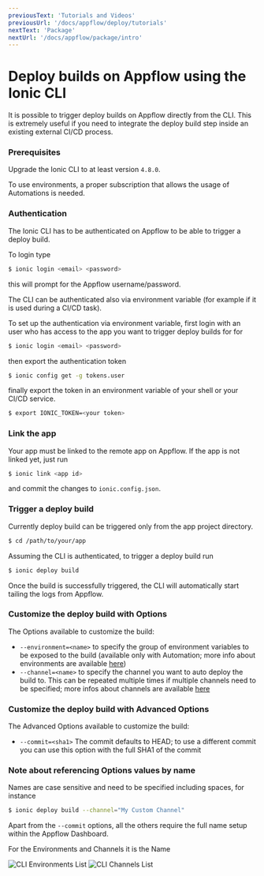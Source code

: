 ```yaml
---
previousText: 'Tutorials and Videos'
previousUrl: '/docs/appflow/deploy/tutorials'
nextText: 'Package'
nextUrl: '/docs/appflow/package/intro'
---
```


# Deploy builds on Appflow using the Ionic CLI


It is possible to trigger deploy builds on Appflow directly from the CLI.
This is extremely useful if you need to integrate the deploy build step inside an existing external CI/CD process.

### Prerequisites
Upgrade the Ionic CLI to at least version `4.8.0`.

To use environments, a proper subscription that allows the usage of Automations is needed.

### Authentication

The Ionic CLI has to be authenticated on Appflow to be able to trigger a deploy build.

To login type
```bash
$ ionic login <email> <password>
```

this will prompt for the Appflow username/password.

The CLI can be authenticated also via environment variable (for example if it is used during a CI/CD task).

To set up the authentication via environment variable, first login with an user who has access to the app you want to trigger
deploy builds for for

```bash
$ ionic login <email> <password>
```

then export the authentication token

```bash
$ ionic config get -g tokens.user
```

finally export the token in an environment variable of your shell or your CI/CD service.

```bash
$ export IONIC_TOKEN=<your token>
```

### Link the app

Your app must be linked to the remote app on Appflow. If the app is not linked yet, just run

```bash
$ ionic link <app id>
```

and commit the changes to `ionic.config.json`.


### Trigger a deploy build

Currently deploy build can be triggered only from the app project directory.

```bash
$ cd /path/to/your/app
```

Assuming the CLI is authenticated, to trigger a deploy build run

```bash
$ ionic deploy build
```

Once the build is successfully triggered, the CLI will automatically start tailing the logs from Appflow.

### Customize the deploy build with Options

The Options available to customize the build:

* `--environment=<name>` to specify the group of environment variables to be exposed to the build
(available only with Automation; more info about environments are available [here](/docs/appflow/environments/))
* `--channel=<name>` to specify the channel you want to auto deploy the build to. This can be repeated multiple times if
multiple channels need to be specified; more infos about channels are available [here](/docs/appflow/deploy/channels/)


### Customize the deploy build with Advanced Options

The Advanced Options available to customize the build:

* `--commit=<sha1>` The commit defaults to HEAD; to use a different commit you can use this option
with the full SHA1 of the commit

### Note about referencing Options values by name

Names are case sensitive and need to be specified including spaces, for instance

```bash
$ ionic deploy build --channel="My Custom Channel"
```

Apart from the `--commit` options, all the others require the full name setup within the Appflow Dashboard.

For the Environments and Channels it is the Name

![CLI Environments List](/docs/assets/img/appflow/cli-environments-list.png)
![CLI Channels List](/docs/assets/img/appflow/cli-channels-list.png)
